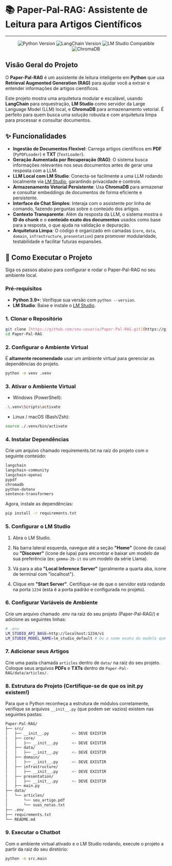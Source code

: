 # 📚 Paper-Pal-RAG: Assistente de Leitura para Artigos Científicos

---

<p align="center">
  <img src="https://img.shields.io/badge/Python-3.9+-blue?style=for-the-badge&logo=python" alt="Python Version">
  <img src="https://img.shields.io/badge/LangChain-v0.2+-success?style=for-the-badge&logo=langchain" alt="LangChain Version">
  <img src="https://img.shields.io/badge/LM_Studio-Compatible-informational?style=for-the-badge&logo=ai" alt="LM Studio Compatible">
  <img src="https://img.shields.io/badge/ChromaDB-Local-important?style=for-the-badge" alt="ChromaDB">
</p>

## Visão Geral do Projeto

O **Paper-Pal-RAG** é um assistente de leitura inteligente em **Python** que usa **Retrieval Augmented Generation (RAG)** para ajudar você a extrair e entender informações de artigos científicos.

Este projeto mostra uma arquitetura modular e escalável, usando **LangChain** para orquestração, **LM Studio** como servidor da Large Language Model (LLM) local, e **ChromaDB** para armazenamento vetorial. É perfeito para quem busca uma solução robusta e com arquitetura limpa para processar e consultar documentos.

## ✨ Funcionalidades

* **Ingestão de Documentos Flexível**: Carrega artigos científicos em **PDF** (`PyPDFLoader`) e **TXT** (`TextLoader`).
* **Geração Aumentada por Recuperação (RAG)**: O sistema busca informações relevantes nos seus documentos antes de gerar uma resposta com a LLM.
* **LLM Local com LM Studio**: Conecta-se facilmente a uma LLM rodando localmente via [LM Studio](https://lmstudio.ai/), garantindo privacidade e controle.
* **Armazenamento Vetorial Persistente**: Usa **ChromaDB** para armazenar e consultar embeddings de documentos de forma eficiente e persistente.
* **Interface de Chat Simples**: Interaja com o assistente por linha de comando, fazendo perguntas sobre o conteúdo dos artigos.
* **Contexto Transparente**: Além da resposta da LLM, o sistema mostra o **ID do chunk** e o **conteúdo exato dos documentos** usados como base para a resposta, o que ajuda na validação e depuração.
* **Arquitetura Limpa**: O código é organizado em camadas (`core`, `data`, `domain`, `infrastructure`, `presentation`) para promover modularidade, testabilidade e facilitar futuras expansões.

## 🚀 Como Executar o Projeto

Siga os passos abaixo para configurar e rodar o Paper-Pal-RAG no seu ambiente local.

### Pré-requisitos

* **Python 3.9+**: Verifique sua versão com `python --version`.
* **LM Studio**: Baixe e instale o [LM Studio](https://lmstudio.ai/).

### 1. Clonar o Repositório

```bash
git clone [https://github.com/seu-usuario/Paper-Pal-RAG.git](https://github.com/seu-usuario/Paper-Pal-RAG.git)
cd Paper-Pal-RAG
```

### 2. Configurar o Ambiente Virtual

É **altamente recomendado** usar um ambiente virtual para gerenciar as dependências do projeto.

```bash
python -m venv .venv
```

### 3. Ativar o Ambiente Virtual
* Windows (PowerShell):

```bash
.\.venv\Scripts\activate
```

* Linux / macOS (Bash/Zsh):
```bash
source ./.venv/bin/activate
```

### 4. Instalar Dependências
Crie um arquivo chamado requirements.txt na raiz do projeto com o seguinte conteúdo:

```bash
langchain
langchain-community
langchain-openai
pypdf
chromadb
python-dotenv
sentence-transformers
```
Agora, instale as dependências:

```bash
pip install -r requirements.txt
```

### 5. Configurar o LM Studio
1. Abra o LM Studio.

2. Na barra lateral esquerda, navegue até a seção **"Home"** (ícone de casa) ou **"Discover"** (ícone de lupa) para encontrar e baixar um modelo de sua preferência (ex: `gemma-2b-it` ou um modelo da série Llama).

3. Vá para a aba **"Local Inference Server"** (geralmente a quarta aba, ícone de terminal com "localhost").

4. Clique em **"Start Server"**. Certifique-se de que o servidor está rodando na porta `1234` (esta é a porta padrão e configurada no projeto).

### 6. Configurar Variáveis de Ambiente
Crie um arquivo chamado .env na raiz do seu projeto (Paper-Pal-RAG/) e adicione as seguintes linhas:

```bash
# .env
LM_STUDIO_API_BASE=http://localhost:1234/v1
LM_STUDIO_MODEL_NAME=lm_studio_default # Ou o nome exato do modelo que você carregou no LM Studio, ex: gemma-2-2b-it
```

### 7. Adicionar seus Artigos
Crie uma pasta chamada `articles` dentro de `data/` na raiz do seu projeto. Coloque seus arquivos **PDFs** e **TXTs** dentro de `Paper-Pal-RAG/data/articles/.`

### 8. Estrutura do Projeto (Certifique-se de que os __init__.py existem!)
Para que o Python reconheça a estrutura de módulos corretamente, verifique se arquivos `__init__.py` (que podem ser vazios) existem nas seguintes pastas:

```bash
Paper-Pal-RAG/
├── src/
│   ├── __init__.py          <- DEVE EXISTIR
│   ├── core/
│   │   ├── __init__.py      <- DEVE EXISTIR
│   ├── data/
│   │   ├── __init__.py      <- DEVE EXISTIR
│   ├── domain/
│   │   ├── __init__.py      <- DEVE EXISTIR
│   ├── infrastructure/
│   │   ├── __init__.py      <- DEVE EXISTIR
│   ├── presentation/
│   │   ├── __init__.py      <- DEVE EXISTIR
│   ├── main.py
├── data/
│   └── articles/
│       └── seu_artigo.pdf
│       └── suas_notas.txt
├── .env
├── requirements.txt
└── README.md
```
### 9. Executar o Chatbot
Com o ambiente virtual ativado e o LM Studio rodando, execute o projeto a partir da raiz do seu diretório:

```bash
python -m src.main
```